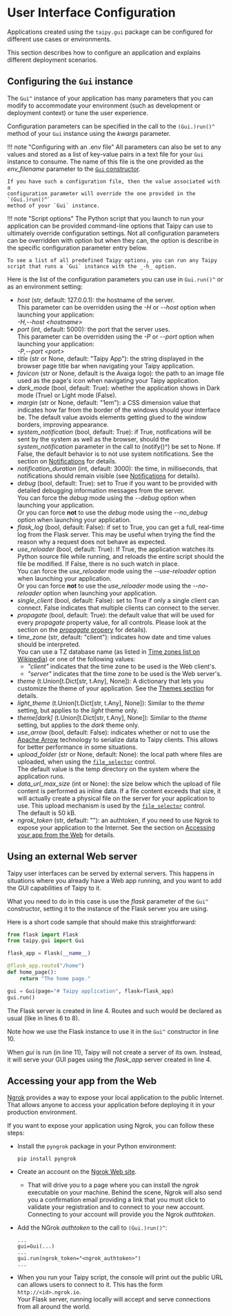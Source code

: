 # User Interface Configuration

Applications created using the `taipy.gui` package can be configured
for different use cases or environments.

This section describes how to configure an application and
explains different deployment scenarios.

## Configuring the `Gui` instance

The `Gui^` instance of your application has many parameters that
you can modify to accommodate your environment (such as development
or deployment context) or tune the user experience.

Configuration parameters can be specified in the call to the `(Gui.)run()^`
method of your `Gui` instance using the _kwargs_ parameter.

!!! note "Configuring with an .env file"
    All parameters can also be set to any values and stored as a list of key-value
    pairs in a text file for your `Gui` instance to consume. The name of this file
    is the one provided as the _env_filename_ parameter to the
    [`Gui` constructor](Gui.__init__()^).

    If you have such a configuration file, then the value associated with a
    configuration parameter will override the one provided in the `(Gui.)run()^`
    method of your `Gui` instance.

!!! note "Script options"
    The Python script that you launch to run your application can
    be provided command-line options that Taipy can use to ultimately
    override configuration settings. Not all configuration parameters can be
    overridden with option but when they can, the option is describe in the
    specific configuration parameter entry below.

    To see a list of all predefined Taipy options, you can run any Taipy
    script that runs a `Gui` instance with the _-h_ option.

Here is the list of the configuration parameters you can use in
`Gui.run()^` or as an environment setting:

   - _host_ (str, default: 127.0.0.1): the hostname of the server.<br/>
     This parameter can be overridden using the _-H_ or _--host_ option
     when launching your application:<br/>
     _-H,--host &lt;hostname>_
   - _port_ (int, default: 5000): the port that the server uses.<br/>
     This parameter can be overridden using the _-P_ or _--port_ option
     when launching your application:<br/>
     _-P,--port &lt;port>_
   - _title_ (str or None, default: "Taipy App"): the string displayed in the browser page
     title bar when navigating your Taipy application.
   - _favicon_ (str or None, default is the Avaiga logo): the path to an image file used
     as the page's icon when navigating your Taipy application.
   - _dark_mode_ (bool, default: True): whether the application shows in Dark mode (True)
     or Light mode (False).
   - _margin_ (str or None, default: "1em"): a CSS dimension value that indicates how far
     from the border of the windows should your interface be. The default value avoids
     elements getting glued to the window borders, improving appearance.
   - _system_notification_ (bool, default: True): if True, notifications will be sent by
     the system as well as the browser, should the _system_notification_ parameter in the
     call to (notify()^) be set to None. If False, the default behavior is to not use
     system notifications. See the section on [Notifications](notifications.md) for details.
   - _notification_duration_ (int, default: 3000): the time, in milliseconds, that notifications
     should remain visible (see [Notifications](notifications.md) for details).
   - _debug_ (bool, default: True): set to True if you want to be provided with detailed
     debugging information messages from the server.<br/>
     You can force the _debug_ mode using the _--debug_ option when launching
     your application.<br/>
     Or you can force **not** to use the _debug_ mode using the _--no_debug_ option
     when launching your application.
   - _flask_log_ (bool, default: False): if set to True, you can get a full, real-time
     log from the Flask server. This may be useful when trying the find the reason why
     a request does not behave as expected.
   - _use_reloader_ (bool, default: True): If True, the application watches its Python
     source file while running, and reloads the entire script should the file be
     modified. If False, there is no such watch in place.<br/>
     You can force the _use_reloader_ mode using the _--use-reloader_ option when
     launching your application.<br/>
     Or you can force **not** to use the _use_reloader_ mode using the _--no-reloader_
     option when launching your application.
   - _single_client_ (bool, default: False): set to True if only a single client can connect.
     False indicates that multiple clients can connect to the server.
   - _propagate_ (bool, default: True): the default value that will be used for every
     _propagate_ property value, for all controls. Please look at the section on the
     [_propagate_ propery](viselements/#the-propagate-property) for details).
   - _time_zone_ (str, default: "client"): indicates how date and time values should be
     interpreted.<br/>
     You can use a TZ database name (as listed in [Time zones list on Wikipedia](https://en.wikipedia.org/wiki/List_of_tz_database_time_zones))
     or one of the following values:
     - _"client"_ indicates that the time zone to be used is the Web client's.
     - _"server"_ indicates that the time zone to be used is the Web server's.
   - _theme_ (t.Union[t.Dict[str, t.Any], None]): A dictionary that lets you customize
     the theme of your application. See the [Themes section](styling.md/#themes) for
     details.
   - _light_theme_ (t.Union[t.Dict[str, t.Any], None]): Similar to the _theme_ setting,
     but applies to the _light_ theme only.
   - _theme[dark]_ (t.Union[t.Dict[str, t.Any], None]):  Similar to the _theme_ setting,
     but applies to the _dark_ theme only.
   - _use_arrow_ (bool, default: False): indicates whether or not to use the
     [Apache Arrow](https://arrow.apache.org/) technology to serialize data to Taipy
     clients. This allows for better performance in some situations.
   - _upload_folder_ (str or None, default: None): the local path where files are uploaded,
     when using the [`file_selector`](viselements/file_selector.md) control.<br/>
     The default value is the temp directory on the system where the application runs.
   - _data_url_max_size_ (int or None): the size below which the upload of file content is
     performed as inline data. If a file content exceeds that size, it will actually create
     a physical file on the server for your application to use. This upload mechanism is
     used by the [`file_selector`](viselements/file_selector.md) control.<br/>
     The default is 50 kB.
   - _ngrok_token_ (str, default: ""): an authtoken, if you need to use Ngrok to expose your
     application to the Internet. See the section on
     [Accessing your app from the Web](#accessing-your-app-from-the-web) for details.

## Using an external Web server

Taipy user interfaces can be served by external servers. This happens in situations
where you already have a Web app running, and you want to add the GUI capabilities
of Taipy to it.

What you need to do in this case is use the _flask_ parameter of the `Gui^` constructor,
setting it to the instance of the Flask server you are using.

Here is a short code sample that should make this straightforward:

```py linenums="1"
from flask import Flask
from taipy.gui import Gui

flask_app = Flask(__name__)

@flask_app.route("/home")
def home_page():
    return "The home page."

gui = Gui(page="# Taipy application", flask=flask_app)
gui.run()
```

The Flask server is created in line 4. Routes and such would be declared
as usual (like in lines 6 to 8).

Note how we use the Flask instance to use it in the `Gui^` constructor in
line 10.

When _gui_ is run (in line 11), Taipy will not create a server of its own.
Instead, it will serve your GUI pages using the _flask_app_ server created
in line 4.

## Accessing your app from the Web

[Ngrok](https://ngrok.com/) provides a way to expose your local application
to the public Internet. That allows anyone to access your application
before deploying it in your production environment.

If you want to expose your application using Ngrok, you can follow these
steps:

- Install the `pyngrok` package in your Python environment:
  ```
  pip install pyngrok
  ```
- Create an account on the [Ngrok Web site](https://ngrok.com/).
   - That will drive you to a page where you can install the _ngrok_ executable
     on your machine. Behind the scene, Ngrok will also send you a confirmation
     email providing a link that you must click to validate your
     registration and to connect to your new account.<br/>
     Connecting to your account will provide you the Ngrok _authtoken_.

- Add the NGrok _authtoken_ to the call to `(Gui.)run()^`:
    ```
    ...
    gui=Gui(...)
    ...
    gui.run(ngrok_token="<ngrok_authtoken>")
    ...
    ```
- When you run your Taipy script, the console will print out the public URL can
  allows users to connect to it. This has the form `http://<id>.ngrok.io`.<br/>
  Your Flask server, running locally will accept and serve connections from all
  around the world.


